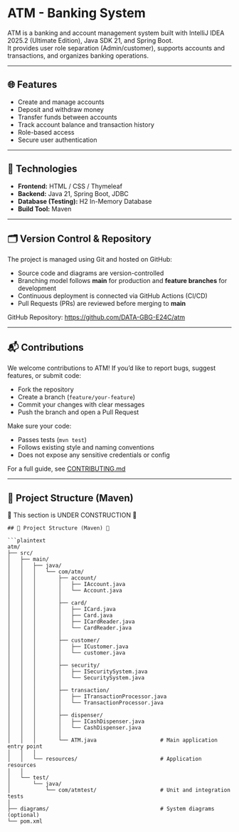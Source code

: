 # ATM - Banking System

ATM is a banking and account management system built with IntelliJ IDEA 2025.2 (Ultimate Edition), Java SDK 21, and Spring Boot.  
It provides user role separation (Admin/customer), supports accounts and transactions, and organizes banking operations.

---

## 🌐 Features

- Create and manage accounts
- Deposit and withdraw money
- Transfer funds between accounts
- Track account balance and transaction history
- Role-based access
- Secure user authentication

---

## 🧱 Technologies

- **Frontend:** HTML / CSS / Thymeleaf  
- **Backend:** Java 21, Spring Boot, JDBC  
- **Database (Testing):** H2 In-Memory Database  
- **Build Tool:** Maven  

---

## 🗂️ Version Control & Repository  

The project is managed using Git and hosted on GitHub:  

- Source code and diagrams are version-controlled  
- Branching model follows **main** for production and **feature branches** for development  
- Continuous deployment is connected via GitHub Actions (CI/CD)  
- Pull Requests (PRs) are reviewed before merging to **main**  

GitHub Repository: https://github.com/DATA-GBG-E24C/atm  

---

## 📬 Contributions  

We welcome contributions to ATM! If you’d like to report bugs, suggest features, or submit code:  

- Fork the repository  
- Create a branch (`feature/your-feature`)  
- Commit your changes with clear messages  
- Push the branch and open a Pull Request  

Make sure your code:  

- Passes tests (`mvn test`)  
- Follows existing style and naming conventions  
- Does not expose any sensitive credentials or config  

For a full guide, see [CONTRIBUTING.md](./CONTRIBUTING.md)  

---

## 📁 Project Structure (Maven)
🚧 This section is UNDER CONSTRUCTION 🚧
```
## 📁 Project Structure (Maven) 🚧

```plaintext
atm/
├── src/
│   ├── main/
│   │   ├── java/
│   │   │   └── com/atm/
│   │   │       ├── account/
│   │   │       │   ├── IAccount.java
│   │   │       │   └── Account.java
│   │   │       │
│   │   │       ├── card/
│   │   │       │   ├── ICard.java
│   │   │       │   ├── Card.java
│   │   │       │   ├── ICardReader.java
│   │   │       │   └── CardReader.java
│   │   │       │
│   │   │       ├── customer/
│   │   │       │   ├── ICustomer.java
│   │   │       │   └── customer.java
│   │   │       │
│   │   │       ├── security/
│   │   │       │   ├── ISecuritySystem.java
│   │   │       │   └── SecuritySystem.java
│   │   │       │
│   │   │       ├── transaction/
│   │   │       │   ├── ITransactionProcessor.java
│   │   │       │   └── TransactionProcessor.java
│   │   │       │
│   │   │       ├── dispenser/
│   │   │       │   ├── ICashDispenser.java
│   │   │       │   └── CashDispenser.java
│   │   │       │
│   │   │       └── ATM.java                    # Main application entry point
│   │   │
│   │   └── resources/                          # Application resources
│   │
│   └── test/
│       └── java/
│           └── com/atmtest/                    # Unit and integration tests
│
├── diagrams/                                   # System diagrams (optional)
└── pom.xml

